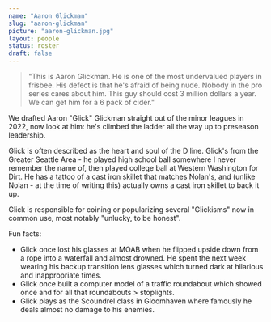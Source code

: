 ```yaml
---
name: "Aaron Glickman"
slug: "aaron-glickman"
picture: "aaron-glickman.jpg"
layout: people
status: roster
draft: false
---
```


>"This is Aaron Glickman. He is one of the most undervalued players in frisbee.
>His defect is that he's afraid of being nude.
>Nobody in the pro series cares about him.
>This guy should cost 3 million dollars a year.
>We can get him for a 6 pack of cider."

We drafted Aaron "Glick" Glickman straight out of the minor leagues in
2022, now look at him: he's climbed the ladder all the way up to preseason
leadership.

Glick is often described as the heart and soul of the D line.
Glick's from the Greater Seattle Area - he played high school ball somewhere
I never remember the name of, then played college ball at Western Washington
for Dirt. He has a tattoo of a cast iron skillet that matches Nolan's, and
(unlike Nolan - at the time of writing this) actually owns a cast iron skillet
to back it up.

Glick is responsible for coining or popularizing several "Glickisms" now in
common use, most notably "unlucky, to be honest".

Fun facts:

- Glick once lost his glasses at MOAB when he flipped upside down from a rope
into a waterfall and almost drowned. He spent the next week wearing his backup
transition lens glasses which turned dark at hilarious and inappropriate times.
- Glick once built a computer model of a traffic roundabout which showed once
and for all that roundabouts > stoplights.
- Glick plays as the Scoundrel class in Gloomhaven where famously he deals
almost no damage to his enemies.
